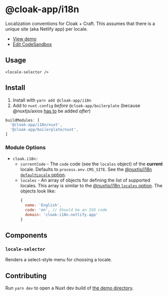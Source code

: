 # @cloak-app/i18n

Localization conventions for Cloak + Craft.  This assumes that there is a unique site (aka Netlify app) per locale.

- [View demo](https://cloak-i18n.netlify.app)
- [Edit CodeSandbox](https://githubbox.com/BKWLD/cloak-i18n)

## Usage

```vue
<locale-selector />
```

## Install

1. Install with `yarn add @cloak-app/i18n`
2. Add to `nuxt.config` *before* `@cloak-app/boilerplate` (because @nuxtjs/axios [has to](https://i18n.nuxtjs.org/lazy-load-translations/) be added *after*)
  ```js
  buildModules: [
    '@cloak-app/i18n/nuxt',
    '@cloak-app/boilerplate/nuxt',
  ]
  ```

### Module Options

- `cloak.i18n:`
  - `currentCode` - The `code` code (see the `locales` object) of the **current** locale.  Defaults to `process.env.CMS_SITE`.  See the [@nuxtjs/i18n `defaultLocale` option](https://i18n.nuxtjs.org/options-reference/#defaultlocale).
  - `locales` - An array of objects for defining the list of supported locales. This array is similar to the [@nuxtjs/i18n `locales` option](https://i18n.nuxtjs.org/options-reference/#locales). The objects look like:
    ```js
    {
      name: 'English',
      code: 'en', // Should be an ISO code
      domain: 'cloak-i18n.netlify.app'
    }
    ```

## Components

### `locale-selector`

Renders a select-style menu for choosing a locale.

## Contributing

Run `yarn dev` to open a Nuxt dev build of [the demo directory](./demo).
